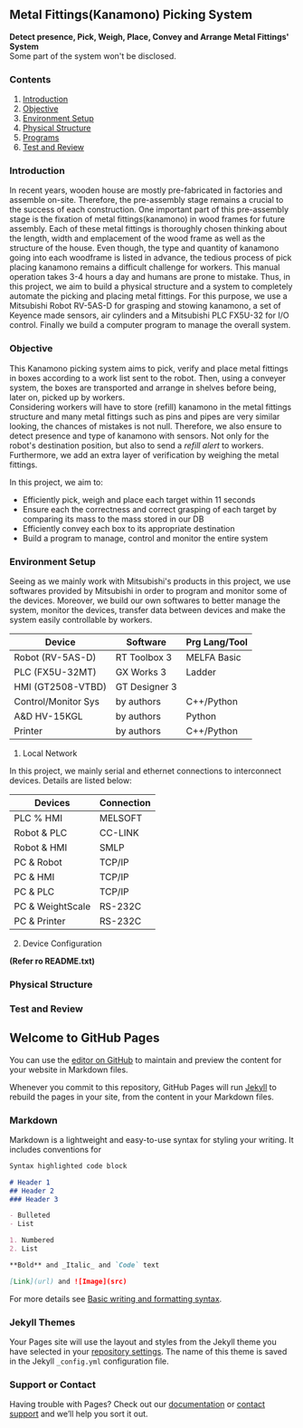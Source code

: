 ## Metal Fittings(Kanamono) Picking System

**Detect presence, Pick, Weigh, Place, Convey and Arrange Metal Fittings' System**<br>
Some part of the system won't be disclosed. 

### Contents

1. [Introduction](https://github.com/Kzoz/pick_place-robot/blob/b6b515bcfeed07584688a4f2fe7675130e581c27/docs/index.md#introduction)
2. [Objective](https://github.com/Kzoz/pick_place-robot/blob/b6b515bcfeed07584688a4f2fe7675130e581c27/docs/index.md#objective)
3. [Environment Setup](https://github.com/Kzoz/pick_place-robot/blob/b6b515bcfeed07584688a4f2fe7675130e581c27/docs/index.md#environment-setup)
4. [Physical Structure](https://github.com/Kzoz/pick_place-robot/blob/b6b515bcfeed07584688a4f2fe7675130e581c27/docs/index.md#physical-structure)
5. [Programs](https://github.com/Kzoz/pick_place-robot/blob/b6b515bcfeed07584688a4f2fe7675130e581c27/docs/index.md#programs)
6. [Test and Review](https://github.com/Kzoz/pick_place-robot/blob/b6b515bcfeed07584688a4f2fe7675130e581c27/docs/index.md#test-and-review)

### Introduction

  In recent years, wooden house are mostly pre-fabricated in factories and assemble on-site.
Therefore, the pre-assembly stage remains a crucial to the success of each construction. One important part of this pre-assembly stage is the fixation of metal fittings(kanamono) in wood frames for future assembly. Each of these metal fittings is thoroughly chosen thinking about the length, width and emplacement of the wood frame as well as the structure of the house. Even though, the type and quantity of kanamono going into each woodframe is listed in advance, the tedious process of pick placing kanamono remains a difficult challenge for workers. This manual operation takes 3-4 hours a day and humans are prone to mistake. 
  Thus, in this project, we aim to build a physical structure and a system to completely automate the picking and placing metal fittings. For this purpose, we use a Mitsubishi Robot RV-5AS-D for grasping and stowing kanamono, a set of Keyence made sensors, air cylinders and a Mitsubishi PLC FX5U-32 for I/O control. Finally we build a computer program to manage the overall system.


### Objective

This Kanamono picking system aims to pick, verify and place metal fittings in boxes according to a work list sent to the robot. Then, using a conveyer system, the boxes are transported and arrange in shelves before being, later on, picked up by workers. <br>
Considering workers will have to store (refill) kanamono in the metal fittings structure and many metal fittings such as pins and pipes are very similar looking, the chances of mistakes is not null. Therefore, we also ensure to detect presence and type of kanamono with sensors. Not only for the robot's destination position, but also to send a *refill alert* to workers. Furthermore, we add an extra layer of verification by weighing the metal fittings.<br>

In this project, we aim to:
- Efficiently pick, weigh and place each target within 11 seconds
- Ensure each the correctness and correct grasping of each target by comparing its mass to the mass stored in our DB
- Efficiently convey each box to its appropriate destination
- Build a program to manage, control and monitor the entire system


### Environment Setup

Seeing as we mainly work with Mitsubishi's products in this project, we use softwares provided by Mitsubishi in order to program and monitor some of the devices. Moreover, we build our own softwares to better manage the system, monitor the devices, transfer data between devices and make the system easily controllable by workers.<br>

|       Device        |     Software     |     Prg Lang/Tool    |
|---------------------|------------------|----------------------|
|   Robot (RV-5AS-D)  |   RT Toolbox 3   |       MELFA Basic    |
|   PLC (FX5U-32MT)   |    GX Works 3    |       Ladder         |
|   HMI (GT2508-VTBD) |   GT Designer 3  |                      |
| Control/Monitor Sys |    by authors    |       C++/Python     |
|    A&D HV-15KGL     |    by authors    |        Python        |
|       Printer       |    by authors    |       C++/Python     |

1. Local Network

In this project, we mainly serial and ethernet connections to interconnect devices.
Details are listed below:

|      Devices    |    Connection   |
|-----------------|-----------------|
|     PLC % HMI   |     MELSOFT     |
|    Robot & PLC  |     CC-LINK     |
|    Robot & HMI  |       SMLP      |
|     PC & Robot  |      TCP/IP     |
|     PC & HMI    |      TCP/IP     |
|     PC & PLC    |      TCP/IP     |
| PC & WeightScale|      RS-232C    |
|   PC & Printer  |      RS-232C    |

2. Device Configuration

**(Refer ro README.txt)**


### Physical Structure

### Test and Review

## Welcome to GitHub Pages

You can use the [editor on GitHub](https://github.com/Kzoz/picking-robot/edit/main/docs/index.md) to maintain and preview the content for your website in Markdown files.

Whenever you commit to this repository, GitHub Pages will run [Jekyll](https://jekyllrb.com/) to rebuild the pages in your site, from the content in your Markdown files.

### Markdown

Markdown is a lightweight and easy-to-use syntax for styling your writing. It includes conventions for

```markdown
Syntax highlighted code block

# Header 1
## Header 2
### Header 3

- Bulleted
- List

1. Numbered
2. List

**Bold** and _Italic_ and `Code` text

[Link](url) and ![Image](src)
```

For more details see [Basic writing and formatting syntax](https://docs.github.com/en/github/writing-on-github/getting-started-with-writing-and-formatting-on-github/basic-writing-and-formatting-syntax).

### Jekyll Themes

Your Pages site will use the layout and styles from the Jekyll theme you have selected in your [repository settings](https://github.com/Kzoz/picking-robot/settings/pages). The name of this theme is saved in the Jekyll `_config.yml` configuration file.

### Support or Contact

Having trouble with Pages? Check out our [documentation](https://docs.github.com/categories/github-pages-basics/) or [contact support](https://support.github.com/contact) and we’ll help you sort it out.
